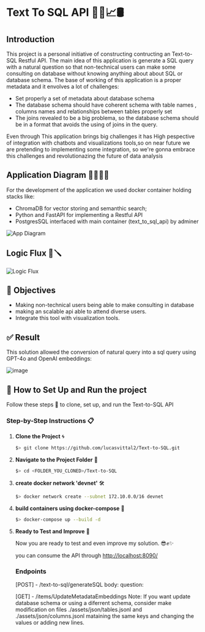 # Text To SQL API 👨‍💻📈🛢️

## Introduction
This project is a personal initiative of  constructing  contructing an Text-to-SQL Restful API. The main idea of this application is generate a SQL query with a natural question so that non-technical users can make some consulting on database without knowing anything about
about SQL or database schema. The base of working of this application is a proper metadata and it envolves a lot of challenges:

  - Set properly a set of metadata about database schema
  - The database schema should have coherent schema with table names , columns names and relationships between tables properly set
  - The joins revealed to be a big problema, so the database schema should be in a format that avoids the using of joins in the query.

Even through This application brings big challenges it has High pespective of integration with chatbots and visualizations tools,so on near future we are pretending  to implementing some integration, so we're gonna embrace this challenges and revolutionazing the future of data analysis

## Application Diagram 👨🏾‍🔧🔧
For the development of the application we used docker container holding stacks like: 

  - ChromaDB for vector storing and semanthic search;
  - Python and FastAPI for implementing a Restful API
  - PostgresSQL interfaced with main container (text_to_sql_api) by adminer
    
![App Diagram](https://github.com/user-attachments/assets/e1cf4b9e-dac5-41ba-a165-f70ed37962f6)

## Logic Flux 👷🪛

![Logic Flux](https://github.com/user-attachments/assets/b7edef47-3b10-467a-a2b8-5c283fbf0bea)



## 🎯 Objectives

- Making non-technical users being able to make consulting in database
- making an scalable api able to attend diverse users.
-  Integrate this tool with visualization tools.
      


## ✅ Result

This solution allowed the conversion of natural query into a sql query using GPT-4o and OpenAI embeddings:

![image](https://github.com/user-attachments/assets/f23a74e4-2931-4c03-bdce-531bd16c85a4)



## 🚀 How to Set Up and Run the project

Follow these steps 📝 to clone, set up, and run the Text-to-SQL API

### Step-by-Step Instructions 📋

1. **Clone the Project** 🌀

   ```bash
   $> git clone https://github.com/lucasvittal2/Text-to-SQL.git
   ```

2. **Navigate to the Project Folder** 📁

   ```bash
   $> cd <FOLDER_YOU_CLONED>/Text-to-SQL
   ```

3. **create docker network 'devnet'** 🛠️

   ```bash
   $> docker network create --subnet 172.10.0.0/16 devnet
   ```

4. **build containers using docker-compose** 🐋

   ```bash
   $> docker-compose up --build -d
   ```

7. **Ready to Test and Improve** 🚀

   Now you are ready to test and even improve my solution. 😎✊✨

   you can consume the API through [http://localhost:8090/](http://localhost:8090/docs#)

   ### Endpoints

   [POST] - /text-to-sql/generateSQL
     body:
         question: <str>
         
   [GET] - /items/UpdateMetadataEmbeddings
       Note: If you want update database schema or using a diferrent schema, consider make modification on files ./assets/json/tables.jsonl and ./assets/json/columns.jsonl mataining the same keys and changing the values or adding new lines.



